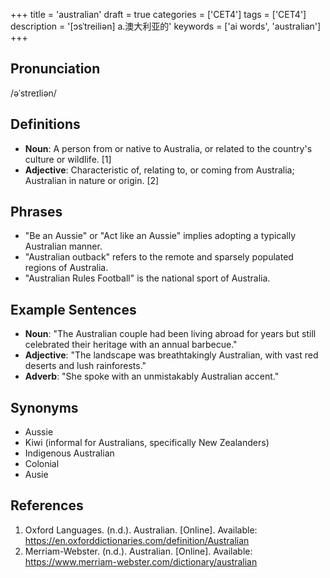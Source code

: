 +++
title = 'australian'
draft = true
categories = ['CET4']
tags = ['CET4']
description = '[ɔsˈtreiliən] a.澳大利亚的'
keywords = ['ai words', 'australian']
+++

## Pronunciation
/əˈstreɪliən/

## Definitions
- **Noun**: A person from or native to Australia, or related to the country's culture or wildlife. [1]
- **Adjective**: Characteristic of, relating to, or coming from Australia; Australian in nature or origin. [2]

## Phrases
- "Be an Aussie" or "Act like an Aussie" implies adopting a typically Australian manner.
- "Australian outback" refers to the remote and sparsely populated regions of Australia.
- "Australian Rules Football" is the national sport of Australia.

## Example Sentences
- **Noun**: "The Australian couple had been living abroad for years but still celebrated their heritage with an annual barbecue."
- **Adjective**: "The landscape was breathtakingly Australian, with vast red deserts and lush rainforests."
- **Adverb**: "She spoke with an unmistakably Australian accent."

## Synonyms
- Aussie
- Kiwi (informal for Australians, specifically New Zealanders)
- Indigenous Australian
- Colonial
- Ausie

## References
1. Oxford Languages. (n.d.). Australian. [Online]. Available: https://en.oxforddictionaries.com/definition/Australian
2. Merriam-Webster. (n.d.). Australian. [Online]. Available: https://www.merriam-webster.com/dictionary/australian
